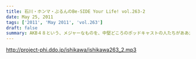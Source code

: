 ```yaml
---
title: 石川・ホンマ・ぶるんのBe-SIDE Your Life! vol.263-2
date: May 25, 2011
tags: ['2011', 'May 2011', 'vol.263']
draft: false
summary: AKB４８という、メジャーなものを、中堅どころのポッドキャストの人たちがああだこうだと語る・・・なんなんだろうか・・・いやはや。NAMAE
---
```


http://project-phi.ddo.jp/ishikawa/ishikawa263_2.mp3